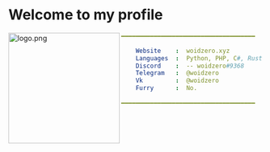 # Welcome to my profile

<img align="left" src="https://avatars.githubusercontent.com/u/71274141?v=4" alt="logo.png" width="220" /> 

```yaml
━━━━━━━━━━━━━━━━━━━━━━━━━━━━━━━━━━━━━

    Website    :  woidzero.xyz
    Languages  :  Python, PHP, C#, Rust
    Discord    :  -- woidzero#9368
    Telegram   :  @woidzero
    Vk         :  @woidzero
    Furry      :  No.
 
━━━━━━━━━━━━━━━━━━━━━━━━━━━━━━━━━━━━━
```
